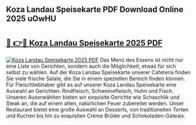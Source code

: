 ## Koza Landau Speisekarte PDF Download Online 2025 uOwHU

# <h2><a href="http://gc9g8q.nevu.top/?p=Koza+Landau+Speisekarte">🔗 👉🔴 Koza Landau Speisekarte 2025 PDF</a></h2>

[![Koza Landau Speisekarte 2025 PDF](https://i.imgur.com/dBaPXMq.png)](http://gc9g8q.nevu.top/?p=Koza+Landau+Speisekarte)
Das Menü des Essens ist nicht nur eine Liste von Gerichten, sondern auch die Möglichkeit, etwas für sich selbst zu wählen. Auf der Koza Landau Speisekarte unserer Cafeteria finden Sie viele frische Salate, die Sie in einem speziellen Bereich finden können. Für Fleischliebhaber gibt es auf unserer Koza Landau Speisekarte eine Auswahl an Gerichten: Rindfleisch, Schweinefleisch, Huhn und Fisch. Unseren Auserwählten bieten wir exquisite Gerichte wie Schaschlik und Steak an, die auf einem alten, natürlichen Feuer zubereitet werden. Unser Restaurant bietet eine große Auswahl an Desserts, von traditionellen Torten und Kuchen bis hin zu exquisiten Crème Brûlée und Schokoladen-Gateais.

